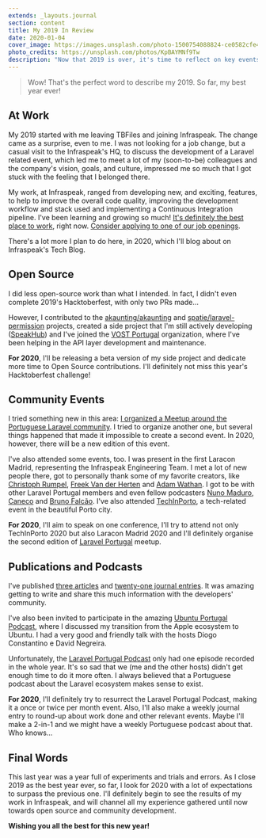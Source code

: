 ```yaml
---
extends: _layouts.journal
section: content
title: My 2019 In Review
date: 2020-01-04
cover_image: https://images.unsplash.com/photo-1500754088824-ce0582cfe45f?ixlib=rb-1.2.1&ixid=eyJhcHBfaWQiOjEyMDd9&auto=format&fit=crop&w=1955&q=80
photo_credits: https://unsplash.com/photos/KpBAYMNf9Tw
description: "Now that 2019 is over, it's time to reflect on key events and set expectations for the new year."
---
```


> Wow! That's the perfect word to describe my 2019. So far, my best year ever!

## At Work

My 2019 started with me leaving TBFiles and joining Infraspeak. The change came as a surprise, even to me. I was not looking for a job change, but a casual visit to the Infraspeak's HQ, to discuss the development of a Laravel related event, which led me to meet a lot of my (soon-to-be) colleagues and the company's vision, goals, and culture, impressed me so much that I got stuck with the feeling that I belonged there.

My work, at Infraspeak, ranged from developing new, and exciting, features, to help to improve the overall code quality, improving the development workflow and stack used and implementing a Continuous Integration pipeline. I've been learning and growing so much! [It's definitely the best place to work](https://app.escapethecity.org/organisation/1549883291653x608145287664047200), right now. [Consider applying to one of our job openings](https://app.escapethecity.org/organisation/1549883291653x608145287664047200).

There's a lot more I plan to do here, in 2020, which I'll blog about on Infraspeak's Tech Blog.

## Open Source

I did less open-source work than what I intended. In fact, I didn't even complete 2019's Hacktoberfest, with only two PRs made…

However, I contributed to the [akaunting/akaunting](https://github.com/akaunting/akaunting) and [spatie/laravel-permission](https://github.com/spatie/laravel-permission) projects, created a side project that I'm still actively developing ([SpeakHub](https://github.com/speakhub)) and I've joined the [VOST Portugal](https://info.vost.pt/) organization, where I've been helping in the API layer development and maintenance.

**For 2020**, I'll be releasing a beta version of my side project and dedicate more time to Open Source contributions. I'll definitely not miss this year's Hacktoberfest challenge!

## Community Events

I tried something new in this area: [I organized a Meetup around the Portuguese Laravel community](https://medium.com/infraspeak/laravel-portugal-meetup-1st-edition-will-happen-in-porto-4c44661efdc0). I tried to organize another one, but several things happened that made it impossible to create a second event. In 2020, however, there will be a new edition of this event.

I've also attended some events, too. I was present in the first Laracon Madrid, representing the Infraspeak Engineering Team. I met a lot of new people there, got to personally thank some of my favorite creators, like [Christoph Rumpel](https://twitter.com/christophrumpel), [Freek Van der Herten](https://twitter.com/freekmurze) and [Adam Wathan](https://twitter.com/adamwathan). I got to be with other Laravel Portugal members and even fellow podcasters [Nuno Maduro](https://twitter.com/enunomaduro), [Caneco](https://twitter.com/Caneco) and [Bruno Falcão](https://twitter.com/brunocfalcao). I've also attended [TechInPorto](https://techinporto.com/archive/2019/), a tech-related event in the beautiful Porto city.

**For 2020**, I'll aim to speak on one conference, I'll try to attend not only TechInPorto 2020 but also Laracon Madrid 2020 and I'll definitely organise the second edition of [Laravel Portugal](https/www.laravel.pt) meetup.

## Publications and Podcasts

I've published [three articles](/articles) and [twenty-one journal entries](/journal). It was amazing getting to write and share this much information with the developers' community.

I've also been invited to participate in the amazing [Ubuntu Portugal Podcast](https://podcastubuntuportugal.org/ep-56-laravel-dingo/), where I discussed my transition from the Apple ecosystem to Ubuntu. I had a very good and friendly talk with the hosts Diogo Constantino e David Negreira.

Unfortunately, the [Laravel Portugal Podcast](https://www.youtube.com/channel/UCIbMW1h5VReAQAwJGi_zT3w/videos) only had one episode recorded in the whole year. It's so sad that we (me and the other hosts) didn't get enough time to do it more often. I always believed that a Portuguese podcast about the Laravel ecosystem makes sense to exist.

**For 2020**, I'll definitely try to resurrect the Laravel Portugal Podcast, making it a once or twice per month event. Also, I'll also make a weekly journal entry to round-up about work done and other relevant events. Maybe I'll make a 2-in-1 and we might have a weekly Portuguese podcast about that. Who knows…

## Final Words

This last year was a year full of experiments and trials and errors. As I close 2019 as the best year ever, so far, I look for 2020 with a lot of expectations to surpass the previous one. I'll definitely begin to see the results of my work in Infraspeak, and will channel all my experience gathered until now towards open source and community development.

**Wishing you all the best for this new year!**